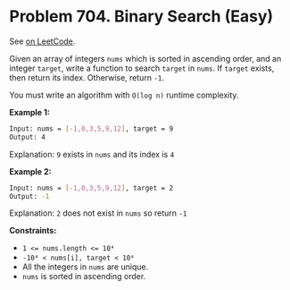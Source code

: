 Problem 704. Binary Search (Easy)
=================================

See [on LeetCode](https://leetcode.com/problems/binary-search/).

Given an array of integers `nums` which is sorted in ascending order, and an integer `target`,
write a function to search `target` in `nums`. If `target` exists, then return its index.
Otherwise, return `-1`.

You must write an algorithm with `O(log n)` runtime complexity.

**Example 1:**

```bash
Input: nums = [-1,0,3,5,9,12], target = 9
Output: 4
```

Explanation: `9` exists in `nums` and its index is `4`

**Example 2:**

```bash
Input: nums = [-1,0,3,5,9,12], target = 2
Output: -1
```

Explanation: `2` does not exist in `nums` so return `-1`

**Constraints:**

* `1 <= nums.length <= 10⁴`
* `-10⁴ < nums[i], target < 10⁴`
* All the integers in `nums` are unique.
* `nums` is sorted in ascending order.
